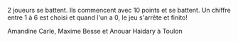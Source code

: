 2 joueurs se battent. Ils commencent avec 10 points et se battent. Un chiffre entre 1 à 6 est choisi et quand l'un a 0, le jeu s'arrête et finito!



Amandine Carle, Maxime Besse et Anouar Haidary à Toulon